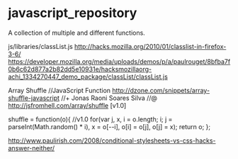 javascript_repository
=====================

A collection of multiple and different functions. 





js/libraries/classList.js
http://hacks.mozilla.org/2010/01/classlist-in-firefox-3-6/
https://developer.mozilla.org/media/uploads/demos/p/a/paulrouget/8bfba7f0b6c62d877a2b82dd5e10931e/hacksmozillaorg-achi_1334270447_demo_package/classList/classList.js



Array Shuffle //JavaScript Function
http://dzone.com/snippets/array-shuffle-javascript
//+ Jonas Raoni Soares Silva
//@ http://jsfromhell.com/array/shuffle [v1.0]

shuffle = function(o){ //v1.0
	for(var j, x, i = o.length; i; j = parseInt(Math.random() * i), x = o[--i], o[i] = o[j], o[j] = x);
	return o;
};



http://www.paulirish.com/2008/conditional-stylesheets-vs-css-hacks-answer-neither/
<!--[if lt IE 7]> <html class="ie ie6 lt-ie9 lt-ie8 lt-ie7"> <![endif]-->
<!--[if IE 7]>    <html class="ie ie7 lt-ie9 lt-ie8"> <![endif]-->
<!--[if IE 8]>    <html class="ie ie8 lt-ie9"> <![endif]-->
<!--[if gt IE 8]><!--> <html class=""> <!--<![endif]-->


